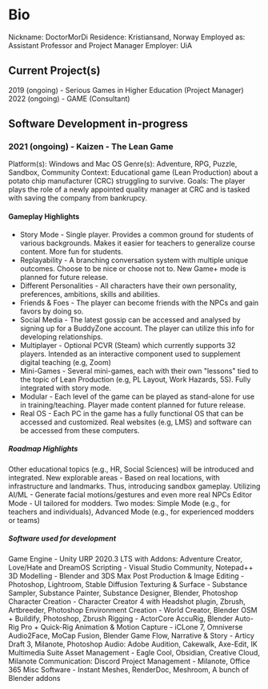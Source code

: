 # Bio
Nickname: DoctorMorDi
Residence: Kristiansand, Norway
Employed as: Assistant Professor and Project Manager
Employer: UiA

## Current Project(s) 
2019 (ongoing) - Serious Games in Higher Education (Project Manager)
2022 (ongoing) - GAME (Consultant)

## Software Development in-progress
### 2021 (ongoing) - Kaizen - The Lean Game
Platform(s): Windows and Mac OS 
Genre(s): Adventure, RPG, Puzzle, Sandbox, Community
Context: Educational game (Lean Production) about a potato chip manufacturer (CRC) struggling to survive. 
Goals: The player plays the role of a newly appointed quality manager at CRC and is tasked with saving the company from bankrupcy.

#### Gameplay Highlights
- Story Mode - Single player. Provides a common ground for students of various backgrounds. Makes it easier for teachers to generalize course content. More fun for students. 
- Replayability - A branching conversation system with multiple unique outcomes. Choose to be nice or choose not to. New Game+ mode is planned for future release.
- Different Personalities - All characters have their own personality, preferences, ambitions, skills and abilities. 
- Friends & Foes - The player can become friends with the NPCs and gain favors by doing so. 
- Social Media - The latest gossip can be accessed and analysed by signing up for a BuddyZone account. The player can utilize this info for developing relationships.
- Multiplayer - Optional PCVR (Steam) which currently supports 32 players. Intended as an interactive component used to supplement digital teaching (e.g, Zoom)
- Mini-Games - Several mini-games, each with their own "lessons" tied to the topic of Lean Production (e.g, PL Layout, Work Hazards,  5S). Fully integrated with story mode. 
- Modular - Each level of the game can be played as stand-alone for use in training/teaching. Player made content planned for future release.
- Real OS - Each PC in the game has a fully functional OS that can be accessed and customized. Real websites (e.g, LMS) and software can be accessed from these computers.

##### Roadmap Highlights
Other educational topics (e.g., HR, Social Sciences) will be introduced and integrated. 
New explorable areas - Based on real locations, with infrastructure and landmarks. Thus, introducing sandbox gameplay.
Utilizing AI/ML - Generate facial motions/gestures and even more real NPCs
Editor Mode - UI tailored for modders. Two modes: Simple Mode (e.g., for teachers and individuals), Advanced Mode (e.g., for experienced modders or teams)


##### Software used for development
Game Engine - Unity URP 2020.3 LTS with Addons: Adventure Creator, Love/Hate and DreamOS
Scripting - Visual Studio Community, Notepad++ 
3D Modelling - Blender and 3DS Max
Post Production & Image Editing - Photoshop, Lightroom, Stable Diffusion
Texturing & Surface - Substance Sampler, Substance Painter, Substance Designer, Blender, Photoshop
Character Creation - Character Creator 4 with Headshot plugin, Zbrush, Artbreeder, Photoshop
Environment Creation - World Creator, Blender OSM + Buildify, Photoshop, Zbrush
Rigging - ActorCore AccuRig, Blender Auto-Rig Pro + Quick-Rig
Animation & Motion Capture - iCLone 7, Omniverse Audio2Face, MoCap Fusion, Blender
Game Flow, Narrative & Story - Articy Draft 3, Milanote, Photoshop
Audio: Adobe Audition, Cakewalk, Axe-Edit, IK Multimedia Suite
Asset Management - Eagle Cool, Obsidian, Creative Cloud, Milanote
Communication: Discord
Project Management - Milanote, Office 365
Misc Software - Instant Meshes, RenderDoc, Meshroom, A bunch of Blender addons

